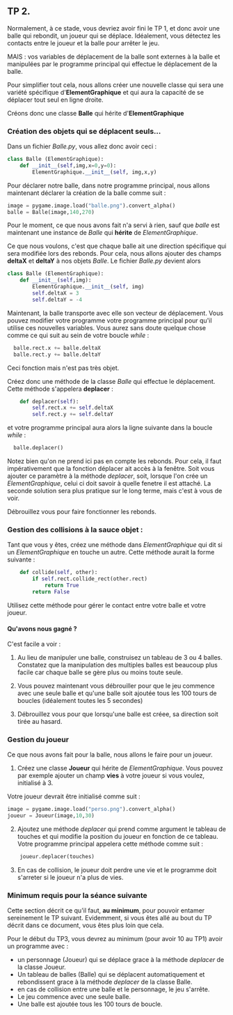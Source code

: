 
## TP 2.

Normalement, à ce stade, vous devriez avoir fini le TP 1,
et donc avoir une balle qui rebondit, un joueur qui se déplace.
Idéalement, vous détectez les contacts entre le joueur et la balle pour arrêter
le jeu.

MAIS : vos variables de déplacement de la balle sont externes à la balle
et manipulées par le programme principal qui effectue le déplacement de la balle.

Pour simplifier tout cela, nous allons créer une nouvelle classe qui sera une
variété spécifique d'**ElementGraphique** et qui aura la capacité de se déplacer
tout seul en ligne droite.

Créons donc une classe **Balle** qui hérite d'**ElementGraphique**

### Création des objets qui se déplacent seuls...

Dans un fichier *Balle.py*, vous allez donc avoir ceci :

```python
class Balle (ElementGraphique):
    def __init__(self,img,x=0,y=0):
        ElementGraphique.__init__(self, img,x,y)
```

Pour déclarer notre balle, dans notre programme principal,
nous allons maintenant déclarer la création de la balle comme suit :

```python
image = pygame.image.load("balle.png").convert_alpha()
balle = Balle(image,140,270)
```

Pour le moment, ce que nous avons fait n'a servi à rien, sauf que *balle*
est maintenant une instance de *Balle* qui **hérite** de *ElementGraphique*.

Ce que nous voulons, c'est que chaque balle ait une direction spécifique qui sera
modifiée lors des rebonds.
Pour cela, nous allons ajouter des champs **deltaX** et **deltaY** à nos objets
*Balle*. Le fichier *Balle.py* devient alors

```python
class Balle (ElementGraphique):
    def __init__(self,img):
        ElementGraphique.__init__(self, img)
        self.deltaX = 3
        self.deltaY = -4
```

Maintenant, la balle transporte avec elle son vecteur de déplacement.
Vous pouvez modifier votre programme votre programme principal pour qu'il
utilise ces nouvelles variables.
Vous aurez sans doute quelque chose comme ce qui suit au sein de votre boucle
*while* :

```python
  balle.rect.x += balle.deltaX
  balle.rect.y += balle.deltaY
```
Ceci fonction mais n'est pas très objet.

Créez donc une méthode de la classe *Balle* qui effectue le déplacement.
Cette méthode s'appelera **deplacer** :

```python
    def deplacer(self):
        self.rect.x += self.deltaX
        self.rect.y += self.deltaY
```

et votre programme principal aura alors la ligne suivante dans la boucle *while* :
```python
  balle.deplacer()
```

Notez bien qu'on ne prend ici pas en compte les rebonds.
Pour cela, il faut impérativement que la fonction déplacer ait accès à la fenêtre.
Soit vous ajouter ce paramètre à la méthode *deplacer*, soit, lorsque l'on crée
un *ElementGraphique*, celui ci doit savoir à quelle fenetre il est attaché.
La seconde solution sera plus pratique sur le long terme, mais c'est à vous de voir.

Débrouillez vous pour faire fonctionner les rebonds.

### Gestion des collisions à la sauce objet :
Tant que vous y êtes, créez une méthode dans *ElementGraphique* qui dit si un
*ElementGraphique* en touche un autre. Cette méthode aurait la forme suivante :
```python
    def collide(self, other):
        if self.rect.collide_rect(other.rect)
            return True
        return False
```

Utilisez cette méthode pour gérer le contact entre votre balle et votre joueur.

#### Qu'avons nous gagné ?
C'est facile a voir :

1. Au lieu de manipuler une balle, construisez un tableau de 3 ou 4 balles. Constatez que la manipulation des multiples balles est beaucoup plus facile car chaque balle se gère plus ou moins toute seule.

2. Vous pouvez maintenant vous débrouiller pour que le jeu commence avec une seule balle et qu'une balle soit ajoutée tous les 100 tours de boucles (idéalement toutes les 5 secondes)

3. Débrouillez vous pour que lorsqu'une balle est créee, sa direction soit tirée au hasard.

### Gestion du joueur

Ce que nous avons fait pour la balle, nous allons le faire pour un joueur.

1. Créez une classe **Joueur** qui hérite de *ElementGraphique*.
Vous pouvez par exemple ajouter un champ **vies** à votre joueur si vous voulez,
initialisé à 3.

Votre joueur devrait être initialisé comme suit :
```python
image = pygame.image.load("perso.png").convert_alpha()
joueur = Joueur(image,10,30)
```

2. Ajoutez une méthode *deplacer* qui prend comme argument le tableau de touches
et qui modifie la position du joueur en fonction de ce tableau.
Votre programme principal appelera cette méthode comme suit :
```python
    joueur.deplacer(touches)
```

3. En cas de collision, le joueur doit perdre une vie et le programme
doit s'arreter si le joueur n'a plus de vies.

### Minimum requis pour la séance suivante

Cette section décrit ce qu'il faut, **au minimum**, pour pouvoir entamer sereinement le TP suivant. Evidemment, si vous êtes allé au bout du TP décrit dans ce document, vous êtes plus loin que cela.

Pour le début du TP3, vous devrez au minimum (pour avoir 10 au TP1) avoir un programme avec :

- un personnage (Joueur) qui se déplace grace à la méthode *deplacer* de la classe Joueur.
- Un tableau de balles (Balle) qui se déplacent automatiquement et rebondissent grace à la méthode *deplacer* de la classe Balle.
- en cas de collision entre une balle et le personnage, le jeu s'arrête.
- Le jeu commence avec une seule balle.
- Une balle est ajoutée tous les 100 tours de boucle.
